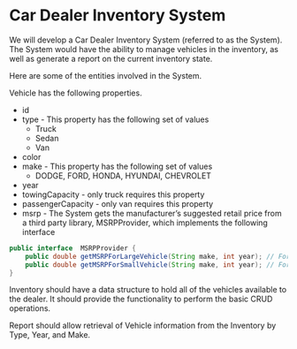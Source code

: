 # Car Dealer Inventory System
We will develop a Car Dealer Inventory System (referred to as the System). The System would have the ability to manage vehicles in the inventory, as well as generate a report on the current inventory state. 

Here are some of the entities involved in the System.
 
Vehicle has the following properties.
 
- id
- type - This property has the following set of values
	- Truck
	- Sedan
	- Van
- color
- make - This property has the following set of values
	- DODGE, FORD, HONDA, HYUNDAI, CHEVROLET
- year
- towingCapacity - only truck requires this property
- passengerCapacity - only van requires this property
- msrp - The System gets the manufacturer’s suggested retail price from a third party library, MSRPProvider, which implements the following interface
```java
public interface  MSRPProvider {
	public double getMSRPForLargeVehicle(String make, int year); // For Trucks or Van
	public double getMSRPForSmallVehicle(String make, int year); // For Sedan
}
```
 
Inventory should have a data structure to hold all of the vehicles available to the dealer. It should provide the functionality to perform the basic CRUD operations.
 
Report should allow retrieval of Vehicle information from the Inventory by Type, Year, and Make.